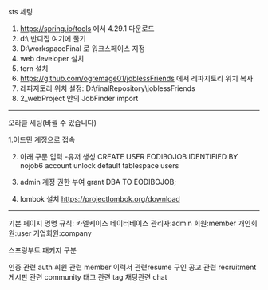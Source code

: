 sts 세팅

1. https://spring.io/tools 에서 4.29.1 다운로드
2. d:\ 반디집 여기에 풀기
3. D:\workspaceFinal 로 워크스페이스 지정
4. web developer 설치
5. tern 설치
6. https://github.com/ogremage01/joblessFriends 에서 레파지토리 위치 복사
7. 레파지토리 위치 설정: D:\finalRepository\joblessFriends
8. 2_webProject 안의  JobFinder import


-------------

오라클 세팅(바뀔 수 있습니다)

1.어드민 계정으로 접속

2. 아래 구문 입력 -유저 생성
CREATE USER EODIBOJOB IDENTIFIED BY nojob6 account unlock
default tablespace users

3. admin 계정 권한 부여
grant DBA TO EODIBOJOB;

4. lombok 설치
https://projectlombok.org/download
-----

기본 페이지 명명 규칙: 카멜케이스
데이터베이스
관리자:admin
회원:member
개인회원:user
기업회원:company


스프링부트 패키지 구분

인증 관련 auth
회원 관련 member
이력서 관련resume
구인 공고 관련 recruitment
게시판 관련 community
태그 관련 tag
채팅관련 chat
